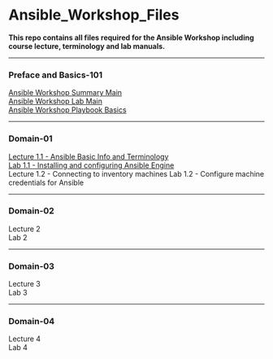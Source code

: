 # Ansible_Workshop_Files
**This repo contains all files required for the Ansible Workshop including course lecture, terminology and lab manuals.**

_____________________________________________
### Preface and Basics-101
[Ansible Workshop Summary Main](/docs/WORKSHOP-MAIN.md#ansible-workshop--ansible-basics)<br>
[Ansible Workshop Lab Main](/docs/LAB-MAIN.md#lab-main)<br>
[Ansible Workshop Playbook Basics](/docs/PLAY-BASICS-MAIN.md)<br>
_____________________________________________
### Domain-01
[Lecture 1.1 - Ansible Basic Info and Terminology](/docs/LECTURE1-MAIN.md)<br>
[Lab 1.1 - Installing and configuring Ansible Engine](/docs/LAB1-MAIN.md)<br>
Lecture 1.2 - Connecting to inventory machines
Lab 1.2 - Configure machine credentials for Ansible<br>
_____________________________________________
### Domain-02
Lecture 2<br>
Lab 2<br>
_____________________________________________
### Domain-03
Lecture 3<br>
Lab 3<br>
_____________________________________________
### Domain-04
Lecture 4<br>
Lab 4<br>



